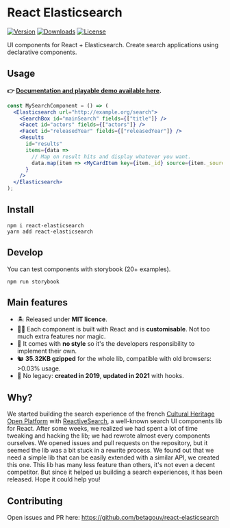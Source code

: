 # React Elasticsearch

[![Version](https://img.shields.io/npm/v/react-elasticsearch.svg)](https://npmjs.org/package/react-elasticsearch)
[![Downloads](https://img.shields.io/npm/dt/react-elasticsearch.svg)](https://npmjs.org/package/react-elasticsearch)
[![License](https://img.shields.io/npm/l/react-elasticsearch.svg)](https://github.com/rap2hpoutre/react-elasticsearch/blob/master/package.json)

UI components for React + Elasticsearch. Create search applications using declarative components.
## Usage
**👉 [Documentation and playable demo available here](https://react-elasticsearch.raph.site/).**

```jsx
const MySearchComponent = () => (
  <Elasticsearch url="http://example.org/search">
    <SearchBox id="mainSearch" fields={["title"]} />
    <Facet id="actors" fields={["actors"]} />
    <Facet id="releasedYear" fields={["releasedYear"]} />
    <Results
      id="results"
      items={data =>
        // Map on result hits and display whatever you want.
        data.map(item => <MyCardItem key={item._id} source={item._source} />)
      }
    />
  </Elasticsearch>
);
```

## Install

```
npm i react-elasticsearch
yarn add react-elasticsearch
```

## Develop

You can test components with storybook (20+ examples).

```
npm run storybook
```

## Main features

- 🏝 Released under **MIT licence**.
- 👩‍🎨 Each component is built with React and is **customisable**. Not too much extra features nor magic.
- 💅 It comes with **no style** so it's the developers responsibility to implement their own.
- 🐿 **35.32KB gzipped** for the whole lib, compatible with old browsers: >0.03% usage.
- 🔮 No legacy: **created in 2019**, **updated in 2021** with hooks.

## Why?

We started building the search experience
of the french [Cultural Heritage Open Platform](https://www.pop.culture.gouv.fr/)
with [ReactiveSearch](https://opensource.appbase.io/reactivesearch/), a well-known
search UI components lib for React.
After some weeks, we realized we had spent a lot of time tweaking and hacking the lib;
we had rewrote almost every components ourselves. We opened issues and pull requests on the repository,
but it seemed the lib was a bit stuck in a rewrite process.
We found out that we need a simple lib that can be easily extended with a similar API,
we created this one. This lib has many less feature than others, it's not even a decent competitor.
But since it helped us building a search experiences, it has been released. Hope it could help you!

## Contributing

Open issues and PR here: https://github.com/betagouv/react-elasticsearch
